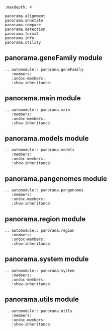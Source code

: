 ```{toctree}
:maxdepth: 4

panorama.alignment
panorama.annotate
panorama.compare
panorama.detection
panorama.format
panorama.info
panorama.utility
```

## panorama.geneFamily module

```{eval-rst}
.. automodule:: panorama.geneFamily
   :members:
   :undoc-members:
   :show-inheritance:
```

## panorama.main module

```{eval-rst}
.. automodule:: panorama.main
   :members:
   :undoc-members:
   :show-inheritance:
```

## panorama.models module

```{eval-rst}
.. automodule:: panorama.models
   :members:
   :undoc-members:
   :show-inheritance:
```

## panorama.pangenomes module

```{eval-rst}
.. automodule:: panorama.pangenomes
   :members:
   :undoc-members:
   :show-inheritance:
```

## panorama.region module

```{eval-rst}
.. automodule:: panorama.region
   :members:
   :undoc-members:
   :show-inheritance:
```

## panorama.system module

```{eval-rst}
.. automodule:: panorama.system
   :members:
   :undoc-members:
   :show-inheritance:
```

## panorama.utils module

```{eval-rst}
.. automodule:: panorama.utils
   :members:
   :undoc-members:
   :show-inheritance:
```
